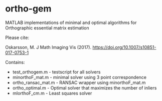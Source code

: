 # ortho-gem
MATLAB implementations of minimal and optimal algorithms for Orthographic essential matrix estimation

Please cite:

Oskarsson, M. J Math Imaging Vis (2017). https://doi.org/10.1007/s10851-017-0753-1

Contains: 
* test_orthogem.m - testscript for all solvers
* minorthoF_mat.m - minimal solver using 3 point correspondence
* ortho_ransac_mat.m - RANSAC wrapper using minorthoF_mat.m
* ortho_optimal.m - Optimal solver that maximizes the number of inliers
* mlorthoF_cm.m - Least squares solver 
